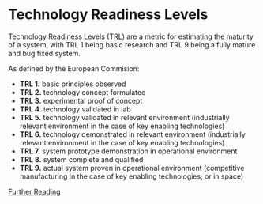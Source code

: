 # Technology Readiness Levels

Technology Readiness Levels (TRL) are a metric for estimating the
maturity of a system, with TRL 1 being basic research and TRL 9 being
a fully mature and bug fixed system.

As defined by the European Commision:

* **TRL 1.** basic principles observed
* **TRL 2.** technology concept formulated
* **TRL 3.** experimental proof of concept
* **TRL 4.** technology validated in lab
* **TRL 5.** technology validated in relevant environment
  (industrially relevant environment in the case of key enabling
  technologies)
* **TRL 6.** technology demonstrated in relevant environment
  (industrially relevant environment in the case of key enabling
  technologies)
* **TRL 7.** system prototype demonstration in operational environment
* **TRL 8.** system complete and qualified
* **TRL 9.** actual system proven in operational environment
  (competitive manufacturing in the case of key enabling technologies;
  or in space)

[Further Reading](https://en.wikipedia.org/wiki/Technology_readiness_level)
